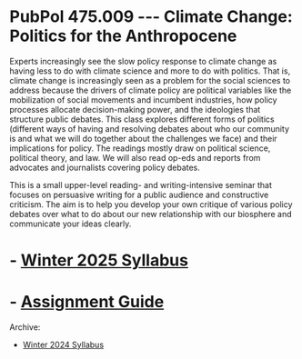 # PubPol 475.009  --- Climate Change: Politics for the Anthropocene

Experts increasingly see the slow policy response to climate change as having less to do with climate science and more to do with politics. That is, climate change is increasingly seen as a problem for the social sciences to address because the drivers of climate policy are political variables like the mobilization of social movements and incumbent industries, how policy processes allocate decision-making power, and the ideologies that structure public debates. This class explores different forms of politics (different ways of having and resolving debates about who our community is and what we will do together about the challenges we face) and their implications for policy. The readings mostly draw on political science, political theory, and law. We will also read op-eds and reports from advocates and journalists covering policy debates. 

This is a small upper-level reading- and writing-intensive seminar that focuses on persuasive writing for a public audience and constructive criticism. The aim is to help you develop your own critique of various policy debates over what to do about our new relationship with our biosphere and communicate your ideas clearly.

# - [Winter 2025 Syllabus](syllabus-2025.html) 


# - [Assignment Guide](assignments.html)

Archive: 

- [Winter 2024 Syllabus](syllabus-2024.html) 
